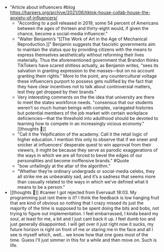 - "Article about influencers #blog
  https://harpers.org/archive/2021/06/tiktok-house-collab-house-the-anxiety-of-influencers/
    - "According to a poll released in 2019, some 54 percent of Americans between the ages of
      thirteen and thirty-eight would, if given the chance, become a social-media influencer."
    - "Walter Benjamin’s “[[The Work of Art in the Age of Mechanical Reproduction.]]” Benjamin
      suggests that fascistic governments aim to maintain the status quo by providing citizens with
      the means to express themselves aesthetically without reforming their lives materially. Thus
      the aforementioned government that Brandon thinks TikTokers have scared shitless actually, as
      Benjamin writes, “sees its salvation in granting expression to the masses—but on no account
      granting them rights.” More to the point, any countercultural voltage these influencers
      purport to possess gets nullified by the fact that they have clear incentives not to talk
      about controversial matters, lest they get dropped by their brands."
    - Very interesting comments on the the idea that university are there to meet the states
      workforce needs. "consensus that our students weren’t so much human beings with complex,
      variegated histories but potential members of the job market with certain workplace
      deficiencies—that the threshold into adulthood should be devoted to learning how to compete in
      an increasingly vicious economy." [[thoughts 🤔]]
    - "Call it the Yelpification of the academy. Call it the retail logic of higher education. I
      mention this only to observe that if we sneer and snicker at influencers’ desperate quest to
      win approval from their viewers, it might be because they serve as parodic exaggerations of
      the ways in which we are all forced to bevel the edges of our personalities and become
      inoffensive brands." #Quote
    - "bow unfailingly at the altar of the algorithm."
    - "Whether they’re ordinary undergrads or social-media celebs, they all strike me as unbearably
      sad, and it’s a sadness that seems more than casually related to the ways in which we’ve
      defined what it means to be a person."
- [[thoughts 🤔]] #career I got rejected from Evervault 18:03. My programming just isnt there is it?
  I think the feedback is low hanging fruit that are kind of obvious so nothing that I crazy missed
  its just the majority of the time is supposed to be spent doing the bits and bobs, not trying to
  figure out implementation. I feel embarrassed, I kinda beard my soul, at least for me, a bit and I
  just cant back it up. I feel dumb too and just generally disappointed. I will get over it just
  right now it sucks, my future horizon is right on front of me or staring me in the face and all I
  see is myself which, well... we know how that one goes most of the time. Guess I'll just simmer in
  this for a while and then move on. Such is life.

